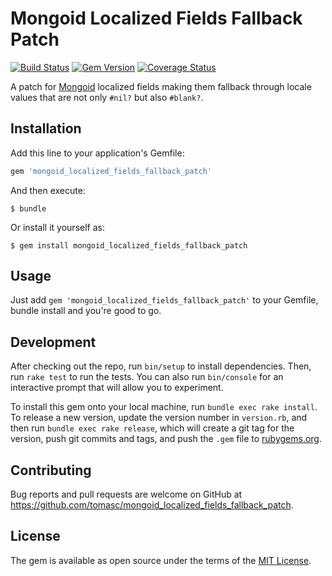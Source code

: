 # Mongoid Localized Fields Fallback Patch

[![Build Status](https://travis-ci.org/tomasc/mongoid_localized_fields_fallback_patch.svg)](https://travis-ci.org/tomasc/mongoid_localized_fields_fallback_patch) [![Gem Version](https://badge.fury.io/rb/mongoid_localized_fields_fallback_patch.svg)](http://badge.fury.io/rb/mongoid_localized_fields_fallback_patch) [![Coverage Status](https://img.shields.io/coveralls/tomasc/mongoid_localized_fields_fallback_patch.svg)](https://coveralls.io/r/tomasc/mmongoid_localized_fields_fallback_patch)

A patch for [Mongoid](https://github.com/mongodb/mongoid) localized fields
making them fallback through locale values that are not only `#nil?` but also
`#blank?`.

## Installation

Add this line to your application's Gemfile:

```ruby
gem 'mongoid_localized_fields_fallback_patch'
```

And then execute:

    $ bundle

Or install it yourself as:

    $ gem install mongoid_localized_fields_fallback_patch

## Usage

Just add `gem 'mongoid_localized_fields_fallback_patch'` to your Gemfile, 
bundle install and you're good to go.

## Development

After checking out the repo, run `bin/setup` to install dependencies. Then, run
`rake test` to run the tests. You can also run `bin/console` for an interactive
prompt that will allow you to experiment.

To install this gem onto your local machine, run `bundle exec rake install`. To
release a new version, update the version number in `version.rb`, and then run
`bundle exec rake release`, which will create a git tag for the version, push
git commits and tags, and push the `.gem` file to [rubygems.org](https://rubygems.org).

## Contributing

Bug reports and pull requests are welcome on GitHub at https://github.com/tomasc/mongoid_localized_fields_fallback_patch.

## License

The gem is available as open source under the terms of the [MIT License](https://opensource.org/licenses/MIT).
